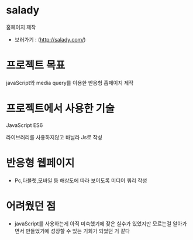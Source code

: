 # salady

<salady> 홈페이지 제작
* 보러가기 : (http://salady.com/)

# 프로젝트 목표

javaScript와 media query를 이용한 <salady> 반응형 홈페이지 제작

# 프로젝트에서 사용한 기술

JavaScript ES6

라이브러리를 사용하지않고 바닐라 Js로 작성

# 반응형 웹페이지

* Pc,타블렛,모바일 등 해상도에 따라 보이도록 미디어 쿼리 작성
  
# 어려웠던 점
  
  * javaScript를 사용하는게 아직 미숙했기에 잦은 실수가 있었지만
  모르는걸 알아가면서 만들었기에 성장할 수 있는 기회가 되었던 거 같다
